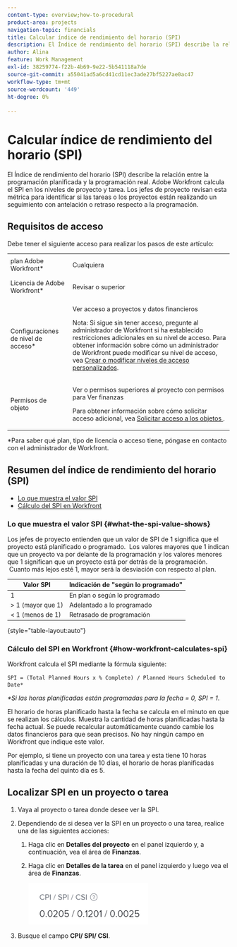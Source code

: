 ```yaml
---
content-type: overview;how-to-procedural
product-area: projects
navigation-topic: financials
title: Calcular índice de rendimiento del horario (SPI)
description: El Índice de rendimiento del horario (SPI) describe la relación entre la programación planificada y la programación real.
author: Alina
feature: Work Management
exl-id: 38259774-f22b-4b69-9e22-5b541118a7de
source-git-commit: a55041ad5a6cd41cd11ec3ade27bf5227ae0ac47
workflow-type: tm+mt
source-wordcount: '449'
ht-degree: 0%

---
```


# Calcular índice de rendimiento del horario (SPI)

<!--
<p data-mc-conditions="QuicksilverOrClassic.Draft mode">(NOTE: Linked to the product. Do not change link.)</p>
-->

El Índice de rendimiento del horario (SPI) describe la relación entre la programación planificada y la programación real. Adobe Workfront calcula el SPI en los niveles de proyecto y tarea. Los jefes de proyecto revisan esta métrica para identificar si las tareas o los proyectos están realizando un seguimiento con antelación o retraso respecto a la programación.

## Requisitos de acceso

Debe tener el siguiente acceso para realizar los pasos de este artículo:

<table style="table-layout:auto"> 
 <col> 
 <col> 
 <tbody> 
  <tr> 
   <td role="rowheader">plan Adobe Workfront*</td> 
   <td> <p>Cualquiera</p> </td> 
  </tr> 
  <tr> 
   <td role="rowheader">Licencia de Adobe Workfront*</td> 
   <td> <p>Revisar o superior</p> </td> 
  </tr> 
  <tr> 
   <td role="rowheader">Configuraciones de nivel de acceso*</td> 
   <td> <p>Ver acceso a proyectos y datos financieros</p> <p>Nota: Si sigue sin tener acceso, pregunte al administrador de Workfront si ha establecido restricciones adicionales en su nivel de acceso. Para obtener información sobre cómo un administrador de Workfront puede modificar su nivel de acceso, vea <a href="../../../administration-and-setup/add-users/configure-and-grant-access/create-modify-access-levels.md" class="MCXref xref">Crear o modificar niveles de acceso personalizados</a>.</p> </td> 
  </tr> 
  <tr> 
   <td role="rowheader">Permisos de objeto</td> 
   <td> <p>Ver o permisos superiores al proyecto con permisos para Ver finanzas</p> <p>Para obtener información sobre cómo solicitar acceso adicional, vea <a href="../../../workfront-basics/grant-and-request-access-to-objects/request-access.md" class="MCXref xref">Solicitar acceso a los objetos </a>.</p> </td> 
  </tr> 
 </tbody> 
</table>

&#42;Para saber qué plan, tipo de licencia o acceso tiene, póngase en contacto con el administrador de Workfront.

## Resumen del índice de rendimiento del horario (SPI)

* [Lo que muestra el valor SPI](#what-the-spi-value-shows)
* [Cálculo del SPI en Workfront](#how-workfront-calculates-spi)

### Lo que muestra el valor SPI {#what-the-spi-value-shows}

Los jefes de proyecto entienden que un valor de SPI de 1 significa que el proyecto está planificado o programado.  Los valores mayores que 1 indican que un proyecto va por delante de la programación y los valores menores que 1 significan que un proyecto está por detrás de la programación.  Cuanto más lejos esté 1, mayor será la desviación con respecto al plan.

| **Valor SPI** | **Indicación de &quot;según lo programado&quot;** |
|---|---|
| 1 | En plan o según lo programado |
| > 1 (mayor que 1) | Adelantado a lo programado |
| &lt; 1 (menos de 1) | Retrasado de programación |

{style="table-layout:auto"}

### Cálculo del SPI en Workfront  {#how-workfront-calculates-spi}

Workfront calcula el SPI mediante la fórmula siguiente:

```
SPI = (Total Planned Hours x % Complete) / Planned Hours Scheduled to Date*
```

*&#42;Si las horas planificadas están programadas para la fecha = 0, SPI = 1*.

El horario de horas planificado hasta la fecha se calcula en el minuto en que se realizan los cálculos. Muestra la cantidad de horas planificadas hasta la fecha actual. Se puede recalcular automáticamente cuando cambie los datos financieros para que sean precisos. No hay ningún campo en Workfront que indique este valor.

Por ejemplo, si tiene un proyecto con una tarea y esta tiene 10 horas planificadas y una duración de 10 días, el horario de horas planificadas hasta la fecha del quinto día es 5. 

## Localizar SPI en un proyecto o tarea

1. Vaya al proyecto o tarea donde desee ver la SPI.
1. Dependiendo de si desea ver la SPI en un proyecto o una tarea, realice una de las siguientes acciones:

   1. Haga clic en **Detalles del proyecto** en el panel izquierdo y, a continuación, vea el área de **Finanzas**.

   1. Haga clic en **Detalles de la tarea** en el panel izquierdo y luego vea el área de **Finanzas**.

      ![](assets/spi-on-project-nwe.png)

1. Busque el campo **CPI/ SPI/ CSI**.
